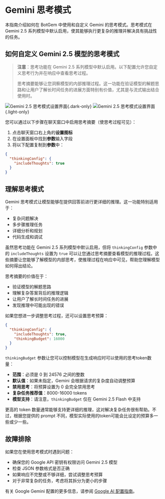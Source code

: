 # Gemini 思考模式

本指南介绍如何在 BotGem 中使用和自定义 Gemini 的思考模式。思考模式在 Gemini 2.5 系列模型中默认启用，使其能够执行更复杂的推理并解决具有挑战性的任务。

## 如何自定义 Gemini 2.5 模型的思考模式

> **注意**：思考功能在 Gemini 2.5 系列模型中默认启用。以下配置允许您自定义思考行为并在响应中查看思考过程。
>
> 思考摘要能够让您洞察模型的内部推理过程。这一功能在验证模型的解题思路和让用户了解长时间任务的进展方面特别有价值，尤其是与流式输出结合使用时。

![Gemini 2.5 思考模式设置界面](/gemini-thinking-dark.png){.dark-only}
![Gemini 2.5 思考模式设置界面](/gemini-thinking.png){.light-only}

您可以通过以下步骤在聊天窗口中启用思考摘要（使思考过程可见）：

1. 点击聊天窗口右上角的**设置图标**
2. 在设置面板中找到**参数**输入字段
3. 将以下配置复制到**参数**中：

```json
{
  "thinkingConfig": {
    "includeThoughts": true
  }
}
```

## 理解思考模式

Gemini 思考模式让模型能够在提供回答前进行更详细的推理。这一功能特别适用于：

- 复杂问题解决
- 多步骤推理任务
- 详细分析和规划
- 代码生成和调试

虽然思考功能在 Gemini 2.5 系列模型中默认启用，但将 `thinkingConfig` 参数中的 `includeThoughts` 设置为 `true` 可以让您通过思考摘要查看模型的推理过程。这些摘要让您能够了解模型的内部思考，使推理过程在响应中可见，帮助您理解模型如何得出结论。

思考摘要的价值在于：
- 验证模型的解题思路
- 理解复杂答案背后的推理逻辑
- 让用户了解长时间任务的进展
- 发现推理中可能出现的错误

如果您想进一步调整思考过程，还可以设置思考预算：

```json
{
  "thinkingConfig": {
    "includeThoughts": true,
    "thinkingBudget": 16000
  }
}
```

`thinkingBudget` 参数让您可以控制模型在生成响应时可以使用的思考token数量：

- **范围**：必须是 0 到 24576 之间的整数
- **默认值**：如果未指定，Gemini 会根据请求的复杂度自动调整预算
- **禁用思考**：将预算设置为 0 会完全禁用思考
- **复杂任务推荐值**：8000-16000 tokens
- **模型支持**：请注意，`thinkingBudget` 仅在 Gemini 2.5 Flash 中支持

更高的 token 数量通常能够支持更详细的推理，这对解决复杂任务很有帮助。不过，根据您提供的 prompt 不同，模型实际使用的token可能会比设定的预算多一些或少一些。

## 故障排除

如果您在使用思考模式时遇到问题：

- 确保您的 Google API 密钥有权限访问 Gemini 2.5 模型
- 检查 JSON 参数格式是否正确
- 如果响应不完整或不够详细，尝试调整思考预算
- 对于非常复杂的任务，考虑将其拆分为更小的步骤

有关 Google Gemini 配置的更多信息，请参阅 [Google AI 配置指南](google-configuration.md)。
